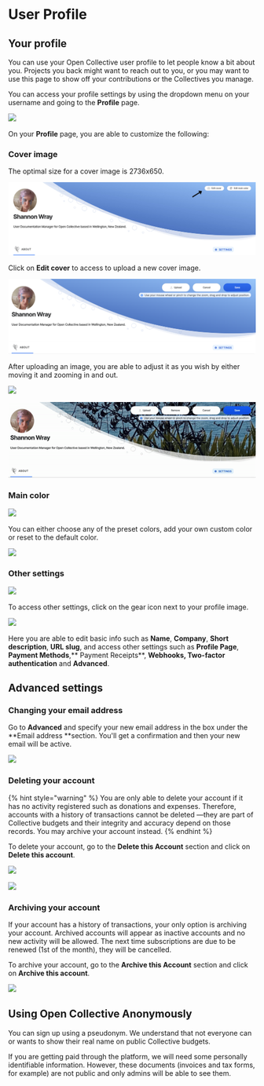 # User Profile

## Your profile

You can use your Open Collective user profile to let people know a bit about you. Projects you back might want to reach out to you, or you may want to use this page to show off your contributions or the Collectives you manage.

You can access your profile settings by using the dropdown menu on your username and going to the **Profile** page.

![](<../.gitbook/assets/financial_contributors_receipts_profile\_2021-06-22 (1).png>)

On your **Profile** page, you are able to customize the following:

### Cover image

The optimal size for a cover image is 2736x650. 

![](../.gitbook/assets/screen-shot-2021-03-23-at-8.07.27-pm.jpg)

Click on **Edit cover** to access to upload a new cover image.

![](../.gitbook/assets/screen-shot-2021-03-23-at-8.18.30-pm.png)

After uploading an image, you are able to adjust it as you wish by either moving it and zooming in and out.

![](../.gitbook/assets/product_user_profile_moving\_2021-04-20.gif)

![](<../.gitbook/assets/videoone (1).gif>)

### Main color

![](../.gitbook/assets/product_user_profile_edit_main_color\_2021-04-21.png)

You can either choose any of the preset colors, add your own custom color or reset to the default color.

![](../.gitbook/assets/profile_user_profile_choosing_color\_2021-04-21.gif)

### Other settings

![](../.gitbook/assets/product_user_profile_settings\_2021-04-21.png)

To access other settings, click on the gear icon next to your profile image.

![](../.gitbook/assets/product_user_prodile_settings_page\_2021-04-21.png)

Here you are able to edit basic info such as **Name**, **Company**, **Short description**, **URL slug**, and access other settings such as **Profile Page**, **Payment Methods**,** Payment Receipts**, **Webhooks, Two-factor authentication** and **Advanced**.

## Advanced settings

### Changing your email address

Go to **Advanced** and specify your new email address in the box under the **Email address **section. You'll get a confirmation and then your new email will be active.

![](<../.gitbook/assets/product_user-profile_new-email\_2019-11-15 (1).gif>)

### Deleting your account

{% hint style="warning" %}
You are only able to delete your account if it has no activity registered such as donations and expenses. Therefore, accounts with a history of transactions cannot be deleted —they are part of Collective budgets and their integrity and accuracy depend on those records. You may archive your account instead.
{% endhint %}

To delete your account, go to the **Delete this Account** section and click on **Delete this account**.

![](../.gitbook/assets/product_user-profile_advanced_delete\_2019-11-15.png)

![](../.gitbook/assets/product_user-profile_advanced_delete\_2019-11-15.gif)

### Archiving your account

If your account has a history of transactions, your only option is archiving your account. Archived accounts will appear as inactive accounts and no new activity will be allowed. The next time subscriptions are due to be renewed (1st of the month), they will be cancelled.

To archive your account, go to the **Archive this Account** section and click on **Archive this account**.

![](../.gitbook/assets/product_user-profile_advanced_archive\_2019-11-15.gif)

## Using Open Collective Anonymously

You can sign up using a pseudonym. We understand that not everyone can or wants to show their real name on public Collective budgets.

If you are getting paid through the platform, we will need some personally identifiable information. However, these documents (invoices and tax forms, for example) are not public and only admins will be able to see them.
